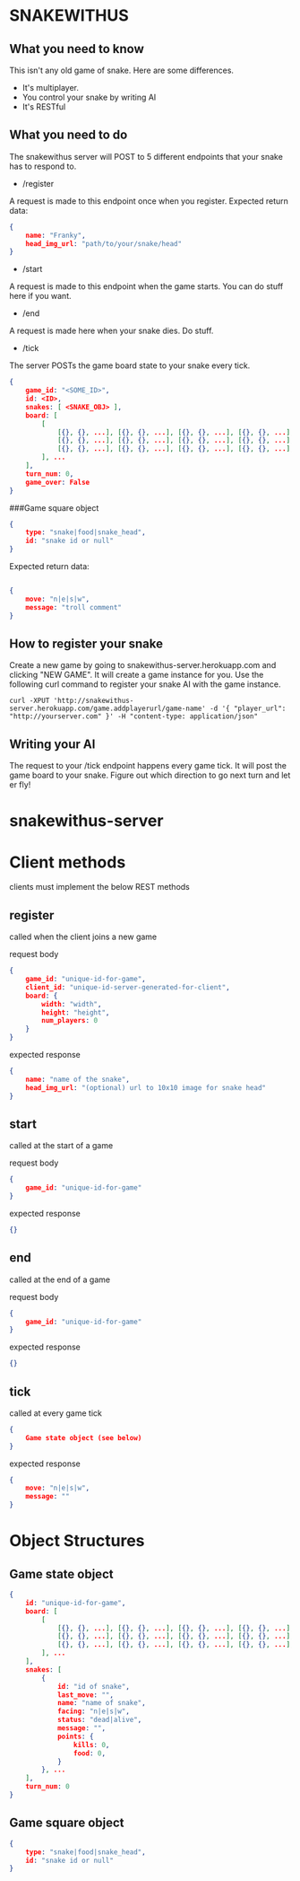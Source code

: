 SNAKEWITHUS
===========

What you need to know
---------------------

This isn't any old game of snake.  Here are some differences.

* It's multiplayer.
* You control your snake by writing AI
* It's RESTful


What you need to do
-------------------

The snakewithus server will POST to 5 different endpoints that your snake has to respond to.

* /register

A request is made to this endpoint once when you register.  Expected return data:

```json
{
    name: "Franky",
    head_img_url: "path/to/your/snake/head"
}
```

* /start

A request is made to this endpoint when the game starts.  You can do stuff here if you want.

* /end

A request is made here when your snake dies.  Do stuff.

* /tick

The server POSTs the game board state to your snake every tick.  

```json
{
    game_id: "<SOME_ID>",
    id: <ID>,
    snakes: [ <SNAKE_OBJ> ],
    board: [
        [
            [{}, {}, ...], [{}, {}, ...], [{}, {}, ...], [{}, {}, ...], ... // Game square objects (see below)
            [{}, {}, ...], [{}, {}, ...], [{}, {}, ...], [{}, {}, ...], ...
            [{}, {}, ...], [{}, {}, ...], [{}, {}, ...], [{}, {}, ...], ...
        ], ...
    ],
    turn_num: 0,
    game_over: False
}
```

###Game square object

```json
{
    type: "snake|food|snake_head",
    id: "snake id or null"
}
```

Expected return data:

```json

{
    move: "n|e|s|w",
    message: "troll comment"
}

```

How to register your snake
--------------------------

Create a new game by going to snakewithus-server.herokuapp.com and clicking "NEW GAME".  It will create a game instance for you.  Use the following curl command to register your snake AI with the game instance.

    curl -XPUT 'http://snakewithus-server.herokuapp.com/game.addplayerurl/game-name' -d '{ "player_url": "http://yourserver.com" }' -H "content-type: application/json"    


Writing your AI
---------------

The request to your /tick endpoint happens every game tick.  It will post the game board to your snake.  Figure out which direction to go next turn and let er fly!


snakewithus-server
==================

# Client methods
clients must implement the below REST methods

## register

called when the client joins a new game

request body

```json
{
    game_id: "unique-id-for-game",
    client_id: "unique-id-server-generated-for-client",
    board: {
        width: "width",
        height: "height",
        num_players: 0
    }
}
```

expected response

```json
{
    name: "name of the snake",
    head_img_url: "(optional) url to 10x10 image for snake head"
}
```

## start
called at the start of a game

request body

```json
{
    game_id: "unique-id-for-game"
}
```

expected response

```json
{}
```

## end
called at the end of a game

request body

```json
{
    game_id: "unique-id-for-game"
}
```

expected response

```json
{}
```

## tick
called at every game tick

```json
{
    Game state object (see below)
}
```

expected response

```json
{
    move: "n|e|s|w",
    message: ""
}
```
# Object Structures

## Game state object
```json
{
    id: "unique-id-for-game",
    board: [
        [
            [{}, {}, ...], [{}, {}, ...], [{}, {}, ...], [{}, {}, ...], ... // Game square objects (see below)
            [{}, {}, ...], [{}, {}, ...], [{}, {}, ...], [{}, {}, ...], ...
            [{}, {}, ...], [{}, {}, ...], [{}, {}, ...], [{}, {}, ...], ...
        ], ...
    ],
    snakes: [
        {
            id: "id of snake",
            last_move: "",
            name: "name of snake",
            facing: "n|e|s|w",
            status: "dead|alive",
            message: "",
            points: {
                kills: 0,
                food: 0,
            }
        }, ...
    ],
    turn_num: 0
}
```

## Game square object

```json
{
    type: "snake|food|snake_head",
    id: "snake id or null"
}
```

